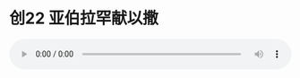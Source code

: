 # 创22 亚伯拉罕献以撒

<audio style="width: 100%;" preload="false" controls controlslist="nodownload"><source src="//cdn.simai.ml/audio/mp3/old/27451.mp3" type="audio/mpeg">Your browser does not support the audio element.</audio>



